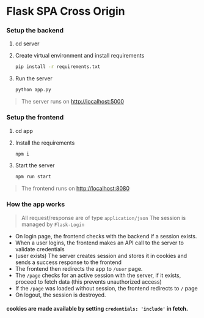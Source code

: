 # Flask SPA Cross Origin

### Setup the backend

1. cd server

1. Create virtual environment and install requirements
    ```bash
    pip install -r requirements.txt
    ```

1. Run the server
    ```bash
    python app.py
    ```

> The server runs on [http://localhost:5000](http://localhost:5000)

### Setup the frontend

1. cd app

1. Install the requirements
    ```bash
    npm i
    ```

1. Start the server
    ```bash
    npm run start
    ```
> The frontend runs on [http://localhost:8080](http://localhost:8080)

### How the app works

> All request/response are of type `application/json`
>  The session is managed by `Flask-Login`

- On login page, the frontend checks with the backend if a session exists.
- When a user logins, the frontend makes an API call to the server to validate credentials
- (user exists) The server creates session and stores it in cookies and sends a success response to the frontend
- The frontend then redirects the app to `/user` page.
- The `/page` checks for an active session with the server, if it exists, proceed to fetch data (this prevents unauthorized access)
- If the `/page` was loaded without session, the frontend redirects to `/` page  
- On logout, the session is destroyed.

#### cookies are made available by setting `credentials: 'include'` in fetch.